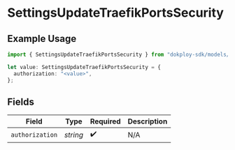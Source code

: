 # SettingsUpdateTraefikPortsSecurity

## Example Usage

```typescript
import { SettingsUpdateTraefikPortsSecurity } from "dokploy-sdk/models/operations";

let value: SettingsUpdateTraefikPortsSecurity = {
  authorization: "<value>",
};
```

## Fields

| Field              | Type               | Required           | Description        |
| ------------------ | ------------------ | ------------------ | ------------------ |
| `authorization`    | *string*           | :heavy_check_mark: | N/A                |